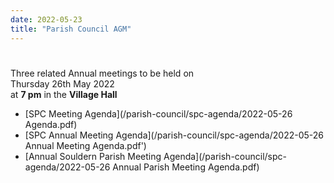 ```yaml
---
date: 2022-05-23
title: "Parish Council AGM"
---
```


# 

Three related Annual meetings to be held on  
Thursday 26th May 2022  
at **7 pm** in the  **Village Hall**

* [SPC Meeting Agenda](/parish-council/spc-agenda/2022-05-26 Agenda.pdf)
* [SPC Annual Meeting Agenda](/parish-council/spc-agenda/2022-05-26 Annual Meeting Agenda.pdf')
* [Annual Souldern Parish Meeting Agenda](/parish-council/spc-agenda/2022-05-26 Annual Parish Meeting Agenda.pdf)
